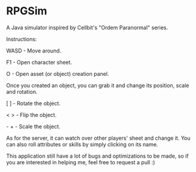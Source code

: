 # RPGSim
 A Java simulator inspired by Cellbit's "Ordem Paranormal" series.

Instructions:

WASD - Move around.

F1 - Open character sheet.

O - Open asset (or object) creation panel.


Once you created an object, you can grab it and change its position, scale and rotation.


\[ \] - Rotate the object.

\< \> - Flip the object.

\- \+ - Scale the object.

As for the server, it can watch over other players' sheet and change it. You can also roll attributes or skills by simply clicking on its name.

This application still have a lot of bugs and optimizations to be made, so if you are interested in helping me, feel free to request a pull :)
